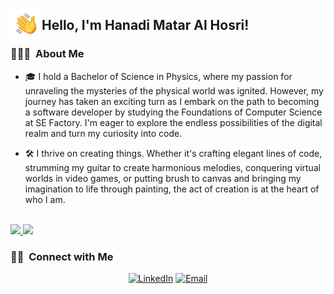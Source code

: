 <img align="left" src="HandWave.gif" style="width: 50px; height: 50px;" /> <h2>  Hello, I'm Hanadi Matar Al Hosri! </h2>

<h3> 👨🏻‍💻 &nbsp;About Me </h3>

- 🎓 I hold a Bachelor of Science in Physics, where my passion for unraveling the mysteries of the physical world was ignited. However, my journey has taken an exciting turn as I embark on the path to becoming a software developer by studying the Foundations of Computer Science at SE Factory. I'm eager to explore the endless possibilities of the digital realm and turn my curiosity into code.

- 🛠️ I thrive on creating things. Whether it's crafting elegant lines of code, strumming my guitar to create harmonious melodies, conquering virtual worlds in video games, or putting brush to canvas and bringing my imagination to life through painting, the act of creation is at the heart of who I am.

<br/>

<a href="https://github.com/HanadiHosri">
  <img height="180em" src="https://github-readme-stats.vercel.app/api?username=HanadiHosriAVS1508&theme=buefy&show_icons=true" />
  <img height="180em" src="https://github-readme-stats.vercel.app/api/top-langs/?username=HanadiHosri&theme=buefy&layout=compact" />
</a>

<br/>

<h3> 🤝🏻 &nbsp;Connect with Me </h3>

<p align="center">
<a href="https://www.linkedin.com/in/hanadi-hosri-836302245/"><img alt="LinkedIn" src="https://img.shields.io/badge/LinkedIn-Aditya%20Vikram%20Singh-blue?style=flat-square&logo=linkedin"></a>
<a href="mailto:hanadi.hosri@gmail.com"><img alt="Email" src="https://img.shields.io/badge/Email-avsingh@umass.edu-blue?style=flat-square&logo=gmail"></a>
</p>
